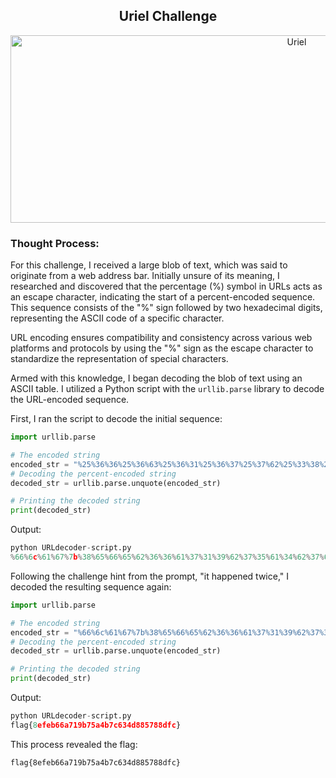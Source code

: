 <h2 align="center"><strong>Uriel Challenge</strong></h2>
<p align="center">
  <img src="https://imgur.com/hMCCWZg.png" alt="Uriel" width="900" height="300"/>
</p>

### Thought Process:
For this challenge, I received a large blob of text, which was said to originate from a web address bar. Initially unsure of its meaning, I researched and discovered that the percentage (%) symbol in URLs acts as an escape character, indicating the start of a percent-encoded sequence. This sequence consists of the "%" sign followed by two hexadecimal digits, representing the ASCII code of a specific character. 

URL encoding ensures compatibility and consistency across various web platforms and protocols by using the "%" sign as the escape character to standardize the representation of special characters.

Armed with this knowledge, I began decoding the blob of text using an ASCII table. I utilized a Python script with the `urllib.parse` library to decode the URL-encoded sequence.

First, I ran the script to decode the initial sequence:
```py
import urllib.parse

# The encoded string
encoded_str = "%25%36%36%25%36%63%25%36%31%25%36%37%25%37%62%25%33%38%25%36%35%25%36%36%25%36%35%25%36%32%25%33%36%25%33%36%25%36%31%25%33%37%25%33%31%25%33%39%25%36%32%25%33%37%25%33%35%25%36%31%25%33%34%25%36%32%25%33%37%25%36%33%25%33%36%25%33%33%25%33%34%25%36%34%25%33%38%25%33%38%25%33%35%25%33%37%25%33%38%25%33%38%25%36%34%25%36%36%25%36%33%25%37%64"
# Decoding the percent-encoded string
decoded_str = urllib.parse.unquote(encoded_str)

# Printing the decoded string
print(decoded_str)
```

Output:
```py
python URLdecoder-script.py
%66%6c%61%67%7b%38%65%66%65%62%36%36%61%37%31%39%62%37%35%61%34%62%37%63%36%33%34%64%38%38%35%37%38%38%64%66%63%7d
```

Following the challenge hint from the prompt, "it happened twice," I decoded the resulting sequence again:
```py
import urllib.parse

# The encoded string
encoded_str = "%66%6c%61%67%7b%38%65%66%65%62%36%36%61%37%31%39%62%37%35%61%34%62%37%63%36%33%34%64%38%38%35%37%38%38%64%66%63%7d"
# Decoding the percent-encoded string
decoded_str = urllib.parse.unquote(encoded_str)

# Printing the decoded string
print(decoded_str)
```

Output:
```py
python URLdecoder-script.py
flag{8efeb66a719b75a4b7c634d885788dfc}
```

This process revealed the flag:
```
flag{8efeb66a719b75a4b7c634d885788dfc}
```
